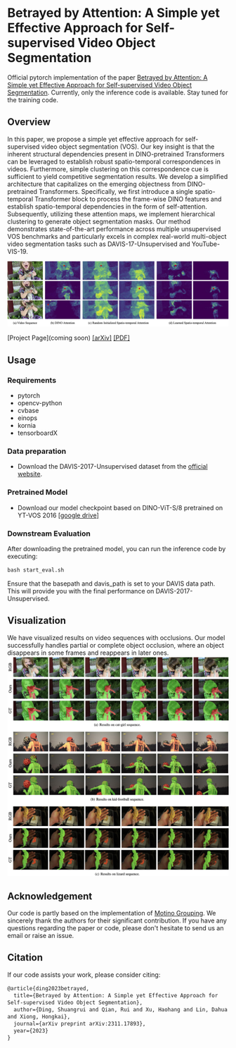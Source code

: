 # Betrayed by Attention: A Simple yet Effective Approach for Self-supervised Video Object Segmentation
Official pytorch implementation of the paper [Betrayed by Attention: A Simple yet Effective Approach for Self-supervised Video Object Segmentation](https://arxiv.org/abs/2311.17893). Currently, only the inference code is available. Stay tuned for the training code.

## Overview
In this paper, we propose a simple yet effective approach for self-supervised video object segmentation (VOS). Our key insight is that the inherent structural dependencies present in DINO-pretrained Transformers can be leveraged to establish robust spatio-temporal correspondences in videos. Furthermore, simple clustering on this correspondence cue is sufficient to yield competitive segmentation results. We develop a simplified architecture that capitalizes on the emerging objectness from DINO-pretrained Transformers. Specifically, we first introduce a single spatio-temporal Transformer block to process the frame-wise DINO features and establish spatio-temporal dependencies in the form of self-attention. Subsequently, utilizing these attention maps, we implement hierarchical clustering to generate object segmentation masks. Our method demonstrates state-of-the-art performance across multiple unsupervised VOS benchmarks and particularly excels in complex real-world multi-object video segmentation tasks such as DAVIS-17-Unsupervised and YouTube-VIS-19.

![teaser](Figure/teaser.png)

[Project Page](coming soon) [[arXiv]](https://arxiv.org/abs/2311.17893) [[PDF]](https://arxiv.org/pdf/2311.17893.pdf)

## Usage

### Requirements
- pytorch
- opencv-python
- cvbase
- einops
- kornia
- tensorboardX


### Data preparation
- Download the DAVIS-2017-Unsupervised dataset from the [official website](https://davischallenge.org/davis2017/code.html#unsupervised).

### Pretrained Model
- Download our model checkpoint based on DINO-ViT-S/8 pretrained on YT-VOS 2016 [[google drive]](https://drive.google.com/file/d/1vmOVFCCICgEwOyTpoXjA5pCfsIiZ75jl/view?usp=drive_link)

### Downstream Evaluation
After downloading the pretrained model, you can run the inference code by executing:
```python
bash start_eval.sh
```
Ensure that the basepath and davis_path is set to your DAVIS data path. This will provide you with the final performance on DAVIS-2017-Unsupervised.

## Visualization
We have visualized results on video sequences with occlusions. Our model successfully handles partial or complete object occlusion, where an object disappears in some frames and reappears in later ones.
![vis](Figure/vis.png)

## Acknowledgement
Our code is partly based on the implementation of [Motino Grouping](https://github.com/charigyang/motiongrouping). We sincerely thank the authors for their significant contribution. If you have any questions regarding the paper or code, please don't hesitate to send us an email or raise an issue.


## Citation
If our code assists your work, please consider citing:
```
@article{ding2023betrayed,
  title={Betrayed by Attention: A Simple yet Effective Approach for Self-supervised Video Object Segmentation},
  author={Ding, Shuangrui and Qian, Rui and Xu, Haohang and Lin, Dahua and Xiong, Hongkai},
  journal={arXiv preprint arXiv:2311.17893},
  year={2023}
}
```